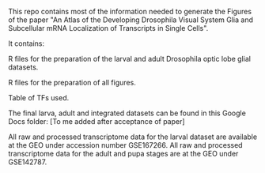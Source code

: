 This repo contains most of the information needed to generate the Figures of the paper "An Atlas of the Developing Drosophila Visual System Glia and Subcellular mRNA Localization of Transcripts in Single Cells".

It contains:

R files for the preparation of the larval and adult Drosophila optic lobe glial datasets.

R files for the preparation of all figures.

Table of TFs used.

The final larva, adult and integrated datasets can be found in this Google Docs folder: [To me added after acceptance of paper]

All raw and processed transcriptome data for the larval dataset are available at the GEO under accession number GSE167266. All raw and processed transcriptome data for the adult and pupa stages are at the GEO under GSE142787.
